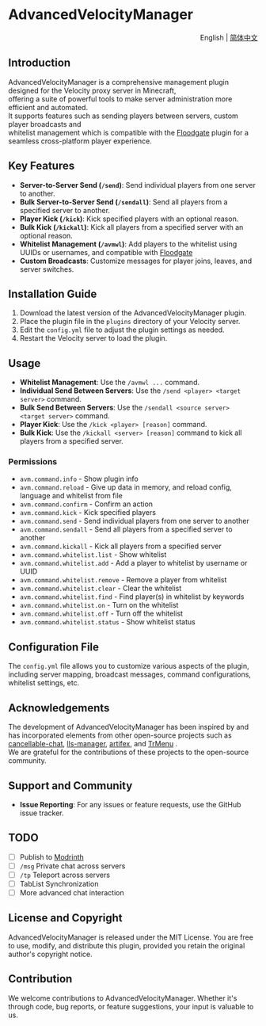 # AdvancedVelocityManager

<div align="right">
  English
  |
  <a title="简体中文" href="./README_CN.md" >简体中文</a>
</div>

## Introduction

AdvancedVelocityManager is a comprehensive management plugin designed for the Velocity proxy server in Minecraft,<br>
offering a suite of powerful tools to make server administration more efficient and automated.<br>
It supports features such as sending players between servers, custom player broadcasts and<br>
whitelist management which is compatible with the [Floodgate](https://geysermc.org/wiki/floodgate/) plugin for a seamless cross-platform player experience.

## Key Features

- **Server-to-Server Send (`/send`)**: Send individual players from one server to another.
- **Bulk Server-to-Server Send (`/sendall`)**: Send all players from a specified server to another.
- **Player Kick (`/kick`)**: Kick specified players with an optional reason.
- **Bulk Kick (`/kickall`)**: Kick all players from a specified server with an optional reason.
- **Whitelist Management (`/avmwl`)**: Add players to the whitelist using UUIDs or usernames, and compatible with
  [Floodgate](https://geysermc.org/wiki/floodgate/)
- **Custom Broadcasts**: Customize messages for player joins, leaves, and server switches.

## Installation Guide

1. Download the latest version of the AdvancedVelocityManager plugin.
2. Place the plugin file in the `plugins` directory of your Velocity server.
3. Edit the `config.yml` file to adjust the plugin settings as needed.
4. Restart the Velocity server to load the plugin.

## Usage

- **Whitelist Management**: Use the `/avmwl ...` command.
- **Individual Send Between Servers**: Use the `/send <player> <target server>` command.
- **Bulk Send Between Servers**: Use the `/sendall <source server> <target server>` command.
- **Player Kick**: Use the `/kick <player> [reason]` command.
- **Bulk Kick**: Use the `/kickall <server> [reason]` command to kick all players from a specified server.

### Permissions

- `avm.command.info` - Show plugin info
- `avm.command.reload` - Give up data in memory, and reload config, language and whitelist from file
- `avm.command.confirm` - Confirm an action
- `avm.command.kick` - Kick specified players
- `avm.command.send` - Send individual players from one server to another
- `avm.command.sendall` - Send all players from a specified server to another
- `avm.command.kickall` - Kick all players from a specified server
- `avm.command.whitelist.list` - Show whitelist
- `avm.command.whitelist.add` - Add a player to whitelist by username or UUID
- `avm.command.whitelist.remove` - Remove a player from whitelist
- `avm.command.whitelist.clear` - Clear the whitelist
- `avm.command.whitelist.find` - Find player(s) in whitelist by keywords
- `avm.command.whitelist.on` - Turn on the whitelist
- `avm.command.whitelist.off` - Turn off the whitelist
- `avm.command.whitelist.status` - Show whitelist status

## Configuration File

The `config.yml` file allows you to customize various aspects of the plugin, including server mapping, broadcast
messages, command configurations, whitelist settings, etc.

## Acknowledgements

The development of AdvancedVelocityManager has been inspired by and has incorporated elements from other open-source
projects such as [cancellable-chat](https://github.com/ZhuRuoLing/cancellable-chat), [lls-manager](https://github.com/plusls/lls-manager), [artifex](https://github.com/InsinuateProjects/artifex), and [TrMenu](https://github.com/TrPlugins/TrMenu) .<br>
We are grateful for the contributions of these projects to the open-source community.

## Support and Community

- **Issue Reporting**: For any issues or feature requests, use the GitHub issue tracker.

## TODO

- [ ] Publish to [Modrinth](https://modrinth.com) 
- [ ] `/msg` Private chat across servers
- [ ] `/tp` Teleport across servers
- [ ] TabList Synchronization
- [ ] More advanced chat interaction

## License and Copyright

AdvancedVelocityManager is released under the MIT License. You are free to use, modify, and distribute this plugin,
provided you retain the original author's copyright notice.

## Contribution

We welcome contributions to AdvancedVelocityManager. Whether it's through code, bug reports, or feature suggestions,
your input is valuable to us.
